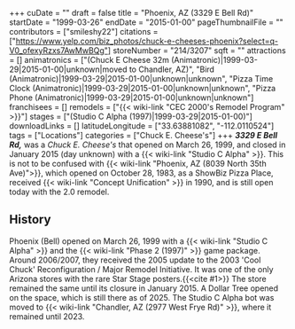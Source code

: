 +++
cuDate = ""
draft = false
title = "Phoenix, AZ (3329 E Bell Rd)"
startDate = "1999-03-26"
endDate = "2015-01-00"
pageThumbnailFile = ""
contributors = ["smileshy22"]
citations = ["https://www.yelp.com/biz_photos/chuck-e-cheeses-phoenix?select=q-V0_ofexyRzxs7AwMwBQg"]
storeNumber = "214/3207"
sqft = ""
attractions = []
animatronics = ["(Chuck E Cheese 32m (Animatronic)|1999-03-29|2015-01-00|unknown|moved to Chandler, AZ)", "Bird (Animatronic)|1999-03-29|2015-01-00|unknown|unknown", "Pizza Time Clock (Animatronic)|1999-03-29|2015-01-00|unknown|unknown", "Pizza Phone (Animatronic)|1999-03-29|2015-01-00|unknown|unknown"]
franchisees = []
remodels = ["{{< wiki-link \"CEC 2000's Remodel Program\" >}}"]
stages = ["(Studio C Alpha (1997)|1999-03-29|2015-01-00)"]
downloadLinks = []
latitudeLongitude = ["33.63881082", "-112.0110524"]
tags = ["Locations"]
categories = ["Chuck E. Cheese's"]
+++
***3329 E Bell Rd,*** was a *Chuck E. Cheese's* that opened on March 26, 1999, and closed in January 2015 (day unknown) with a {{< wiki-link "Studio C Alpha" >}}. This is not to be confused with {{< wiki-link "Phoenix, AZ (8039 North 35th Ave)">}}, which opened on October 28, 1983, as a ShowBiz Pizza Place, received {{< wiki-link "Concept Unification" >}} in 1990, and is still open today with the 2.0 remodel.

## History

Phoenix (Bell) opened on March 26, 1999 with a {{< wiki-link "Studio C Alpha" >}} and the {{< wiki-link "Phase 2 (1997)" >}} game package. Around 2006/2007, they received the 2005 update to the 2003 'Cool Chuck' Reconfiguration / Major Remodel Initiative. It was one of the only Arizona stores with the rare Star Stage posters.{{<cite #1>}} The store remained the same until its closure in January 2015. A Dollar Tree opened on the space, which is still there as of 2025. The Studio C Alpha bot was moved to {{< wiki-link "Chandler, AZ (2977 West Frye Rd)" >}}, where it remained until 2023.
